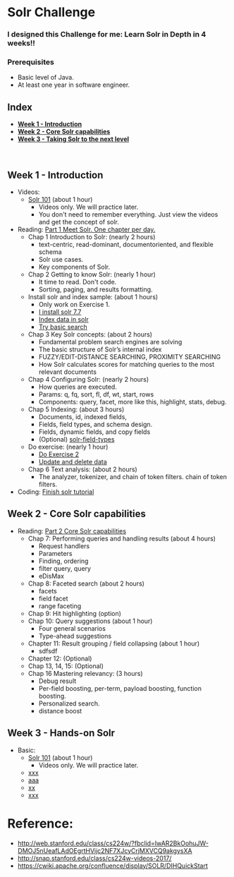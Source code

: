 # Solr Challenge

### I designed this Challenge for me: Learn Solr in Depth in 4 weeks!!

### Prerequisites
* Basic level of Java.
* At least one year in software engineer.

## Index
 - **[Week 1 - Introduction](https://github.com/quangvu0702/Solr_challenge/new/master?readme=1#week-1---introduction)**
 - **[Week 2 - Core Solr capabilities](https://github.com/quangvu0702/Solr_Challenge/blob/master/README.md#week-2---core-solr-capabilities)**
 - **[Week 3 - Taking Solr to the next level](https://github.com/quangvu0702/Solr_Challenge/blob/master/README.md#week-3---taking-solr-to-the-next-level)**
<br>

## Week 1 - Introduction
- Videos:
  * [Solr 101](https://cognitiveclass.ai/courses/introduction-to-solr) (about 1 hour)
     - Videos only. We will practice later.
     - You don't need to remember everything. Just view the videos and get the concept of solr.
- Reading: [Part 1 Meet Solr. One chapter per day.](https://livebook.manning.com/book/solr-in-action/about-this-book/)
  * Chap 1 Introduction to Solr: (nearly 2 hours)
    - text-centric, read-dominant, documentoriented, and flexible schema
    - Solr use cases.
    - Key components of Solr.
  * Chap 2 Getting to know Solr: (nearly 1 hour)
    - It time to read. Don't code.
    - Sorting, paging, and results formatting.
  * Install solr and index sample: (about 1 hours)
    - Only work on Exercise 1.
    - [I install solr 7.7](http://lucene.apache.org/solr/guide/7_7/solr-tutorial.html#solr-tutorial)
    - [Index data in solr](http://lucene.apache.org/solr/guide/7_7/solr-tutorial.html#index-the-techproducts-data)
    - [Try basic search](http://lucene.apache.org/solr/guide/7_7/solr-tutorial.html#tutorial-searching)
  * Chap 3 Key Solr concepts: (about 2 hours)
    - Fundamental problem search engines are solving 
    - The basic structure of Solr’s internal index
    - FUZZY/EDIT-DISTANCE SEARCHING, PROXIMITY SEARCHING
    - How Solr calculates scores for matching queries to the most relevant documents
  * Chap 4 Configuring Solr: (nearly 2 hours)
    - How queries are executed.
    - Params: q, fq, sort, fl, df, wt, start, rows
    - Components: query, facet, more like this, highlight, stats, debug.
  * Chap 5 Indexing: (about 3 hours)
    - Documents, id, indexed fields, 
    - Fields, field types, and schema design.
    - Fields, dynamic fields, and copy fields
    - (Optional) [solr-field-types](http://lucene.apache.org/solr/guide/7_7/solr-field-types.html)
  * Do exercise: (nearly 1 hour)
    - [Do Exercise 2](http://lucene.apache.org/solr/guide/7_7/solr-tutorial.html#exercise-2)
    - [Update and delete data](http://lucene.apache.org/solr/guide/7_7/solr-tutorial.html#exercise-3)
  * Chap 6 Text analysis: (about 2 hours)
    - The analyzer, tokenizer, and chain of token filters.
chain of token filters.
- Coding: [Finish solr tutorial](http://lucene.apache.org/solr/guide/7_7/solr-tutorial.html#solr-tutorial)

## Week 2 - Core Solr capabilities

- Reading: [Part 2 Core Solr capabilities](https://livebook.manning.com/book/solr-in-action/about-this-book/)
  * Chap 7: Performing queries and handling results (about 4 hours)
    - Request handlers
    - Parameters
    - Finding, ordering
    - filter query, query
    - eDisMax
  * Chap 8: Faceted search (about 2 hours)
    - facets
    - field facet
    - range faceting
  * Chap 9: Hit highlighting (option)
  * Chap 10: Query suggestions (about 1 hour)
    - Four general scenarios
    - Type-ahead suggestions
  * Chapter 11: Result grouping / field collapsing (about 1 hour)
    - sdfsdf
  * Chapter 12: (Optional)
  * Chap 13, 14, 15: (Optional)
  * Chap 16 Mastering relevancy: (3 hours)
    - Debug result
    - Per-field boosting, per-term, payload boosting, function boosting.
    - Personalized search.
    - distance boost
  
## Week 3 - Hands-on Solr
 - Basic:
   - [Solr 101](https://cognitiveclass.ai/courses/introduction-to-solr) (about 1 hour)
     - Videos only. We will practice later.
   - [xxx](https://www.slideshare.net/arafalov/rebuilding-solr-6-examples-layer-by-layer-lucenesolrrevolution-2016)
   - [aaa](https://dmidma.wordpress.com/2017/03/31/apache-solr-intro-to-examples/)
   - [xx](https://subscription.packtpub.com/book/big_data_and_business_intelligence/9781782164845/1/ch01lvl1sec08/creating-your-first-collection--28simple-29)
   - [xxx](https://www.outerthoughts.com/2015/11/learning-solr-comprehensively/)
# Reference:

- http://web.stanford.edu/class/cs224w/?fbclid=IwAR2BkOohuJW-DMOJ5nUeafLAdOEgrtHVijc2NF7XJcyCrjMXVCQ9akgysXA
- http://snap.stanford.edu/class/cs224w-videos-2017/
- https://cwiki.apache.org/confluence/display/SOLR/DIHQuickStart
